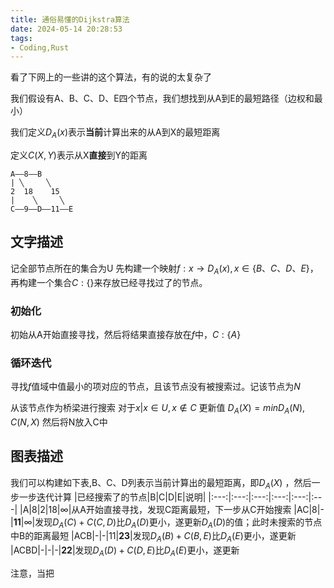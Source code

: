 ```yaml
---
title: 通俗易懂的Dijkstra算法
date: 2024-05-14 20:28:53
tags: 
- Coding,Rust
---
```


看了下网上的一些讲的这个算法，有的说的太复杂了
<!--more-->
我们假设有A、B、C、D、E四个节点，我们想找到从A到E的最短路径（边权和最小）

我们定义$D_A(x)$表示**当前**计算出来的从A到X的最短距离

定义$C(X,Y)$表示从X**直接**到Y的距离

```
A——8——B
| ╲     ╲ 
2  18    15
|    ╲     ╲
C——9——D——11——E
```
## 文字描述
记全部节点所在的集合为U
先构建一个映射$f: x \rightarrow D_A(x),x\in\{B、C、D、E\}$，再构建一个集合$C:\{\}$来存放已经寻找过了的节点。
### 初始化
初始从A开始直接寻找，然后将结果直接存放在$f$中，$C:\{A\}$

### 循环迭代
寻找$f$值域中值最小的项对应的节点，且该节点没有被搜索过。记该节点为$N$

从该节点作为桥梁进行搜索
对于${x|x\in U,x\notin C}$
更新值
$D_A(X)=min{D_A(N),C(N,X)}$
然后将N放入C中

## 图表描述
我们可以构建如下表,B、C、D列表示当前计算出的最短距离，即$D_A(X)$
，然后一步一步迭代计算
|已经搜索了的节点|B|C|D|E|说明|
|:---:|:---:|:---:|:---:|:---:|:---|
|A|8|2|18|$\infty$|从A开始直接寻找，发现C距离最短，下一步从C开始搜索
|AC|8|-|**11**|$\infty$|发现$D_A(C)+C(C,D)$比$D_A(D)$更小，遂更新$D_A(D)$的值；此时未搜索的节点中B的距离最短
|ACB|-|-|11|**23**|发现$D_A(B)+C(B,E)$比$D_A(E)$更小，遂更新
|ACBD|-|-|-|**22**|发现$D_A(D)+C(D,E)$比$D_A(E)$更小，遂更新

注意，当把


